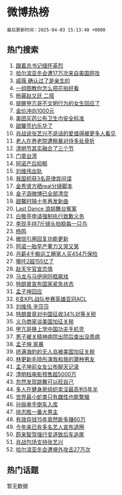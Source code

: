 # 微博热榜

`最后更新时间：2025-04-03 15:13:40 +0800`

## 热门搜索

1. [跟着总书记缅怀英烈](https://m.weibo.cn/search?containerid=100103type%3D1%26t%3D10%26q%3D%23%E8%B7%9F%E7%9D%80%E6%80%BB%E4%B9%A6%E8%AE%B0%E7%BC%85%E6%80%80%E8%8B%B1%E7%83%88%23&stream_entry_id=51&isnewpage=1&extparam=seat%3D1%26filter_type%3Drealtimehot%26stream_entry_id%3D51%26c_type%3D51%26pos%3D0%26q%3D%2523%25E8%25B7%259F%25E7%259D%2580%25E6%2580%25BB%25E4%25B9%25A6%25E8%25AE%25B0%25E7%25BC%2585%25E6%2580%2580%25E8%258B%25B1%25E7%2583%2588%2523%26cate%3D10103%26dgr%3D0%26display_time%3D1743664418%26pre_seqid%3D174366441867601662789158)
1. [哈尔滨亚冬会遭17万次来自美国网攻](https://m.weibo.cn/search?containerid=100103type%3D1%26t%3D10%26q%3D%23%E5%93%88%E5%B0%94%E6%BB%A8%E4%BA%9A%E5%86%AC%E4%BC%9A%E9%81%AD17%E4%B8%87%E6%AC%A1%E6%9D%A5%E8%87%AA%E7%BE%8E%E5%9B%BD%E7%BD%91%E6%94%BB%23&stream_entry_id=31&isnewpage=1&extparam=seat%3D1%26filter_type%3Drealtimehot%26c_type%3D31%26pos%3D0%26lcate%3D5001%26cate%3D5001%26flag%3D0%26stream_entry_id%3D31%26dgr%3D0%26realpos%3D1%26q%3D%2523%25E5%2593%2588%25E5%25B0%2594%25E6%25BB%25A8%25E4%25BA%259A%25E5%2586%25AC%25E4%25BC%259A%25E9%2581%25AD17%25E4%25B8%2587%25E6%25AC%25A1%25E6%259D%25A5%25E8%2587%25AA%25E7%25BE%258E%25E5%259B%25BD%25E7%25BD%2591%25E6%2594%25BB%2523%26band_rank%3D1%26display_time%3D1743664418%26pre_seqid%3D174366441867601662789158)
1. [戚薇 确认过了是亲生的](https://m.weibo.cn/search?containerid=100103type%3D1%26t%3D10%26q%3D%E6%88%9A%E8%96%87+%E7%A1%AE%E8%AE%A4%E8%BF%87%E4%BA%86%E6%98%AF%E4%BA%B2%E7%94%9F%E7%9A%84&stream_entry_id=31&isnewpage=1&extparam=seat%3D1%26filter_type%3Drealtimehot%26c_type%3D31%26pos%3D1%26lcate%3D5001%26cate%3D5001%26flag%3D1%26stream_entry_id%3D31%26dgr%3D0%26realpos%3D2%26q%3D%25E6%2588%259A%25E8%2596%2587%2520%25E7%25A1%25AE%25E8%25AE%25A4%25E8%25BF%2587%25E4%25BA%2586%25E6%2598%25AF%25E4%25BA%25B2%25E7%2594%259F%25E7%259A%2584%26band_rank%3D2%26display_time%3D1743664418%26pre_seqid%3D174366441867601662789158)
1. [一组图教你怎么把花拍好看](https://m.weibo.cn/search?containerid=100103type%3D1%26t%3D10%26q%3D%23%E4%B8%80%E7%BB%84%E5%9B%BE%E6%95%99%E4%BD%A0%E6%80%8E%E4%B9%88%E6%8A%8A%E8%8A%B1%E6%8B%8D%E5%A5%BD%E7%9C%8B%23&stream_entry_id=31&isnewpage=1&extparam=seat%3D1%26filter_type%3Drealtimehot%26c_type%3D31%26pos%3D2%26lcate%3D5001%26cate%3D5001%26flag%3D0%26stream_entry_id%3D31%26dgr%3D0%26realpos%3D3%26q%3D%2523%25E4%25B8%2580%25E7%25BB%2584%25E5%259B%25BE%25E6%2595%2599%25E4%25BD%25A0%25E6%2580%258E%25E4%25B9%2588%25E6%258A%258A%25E8%258A%25B1%25E6%258B%258D%25E5%25A5%25BD%25E7%259C%258B%2523%26band_rank%3D3%26display_time%3D1743664418%26pre_seqid%3D174366441867601662789158)
1. [杨幂赵又廷 二搭](https://m.weibo.cn/search?containerid=100103type%3D1%26t%3D10%26q%3D%E6%9D%A8%E5%B9%82%E8%B5%B5%E5%8F%88%E5%BB%B7+%E4%BA%8C%E6%90%AD&stream_entry_id=31&isnewpage=1&extparam=seat%3D1%26filter_type%3Drealtimehot%26c_type%3D31%26pos%3D3%26lcate%3D5001%26cate%3D5001%26flag%3D1%26stream_entry_id%3D31%26dgr%3D0%26realpos%3D4%26q%3D%25E6%259D%25A8%25E5%25B9%2582%25E8%25B5%25B5%25E5%258F%2588%25E5%25BB%25B7%2520%25E4%25BA%258C%25E6%2590%25AD%26band_rank%3D4%26display_time%3D1743664418%26pre_seqid%3D174366441867601662789158)
1. [提醒甲亢哥不文明行为的女生回应了](https://m.weibo.cn/search?containerid=100103type%3D1%26t%3D10%26q%3D%23%E6%8F%90%E9%86%92%E7%94%B2%E4%BA%A2%E5%93%A5%E4%B8%8D%E6%96%87%E6%98%8E%E8%A1%8C%E4%B8%BA%E7%9A%84%E5%A5%B3%E7%94%9F%E5%9B%9E%E5%BA%94%E4%BA%86%23&stream_entry_id=31&isnewpage=1&extparam=seat%3D1%26filter_type%3Drealtimehot%26c_type%3D31%26pos%3D4%26lcate%3D5001%26cate%3D5001%26flag%3D2%26stream_entry_id%3D31%26dgr%3D0%26realpos%3D5%26q%3D%2523%25E6%258F%2590%25E9%2586%2592%25E7%2594%25B2%25E4%25BA%25A2%25E5%2593%25A5%25E4%25B8%258D%25E6%2596%2587%25E6%2598%258E%25E8%25A1%258C%25E4%25B8%25BA%25E7%259A%2584%25E5%25A5%25B3%25E7%2594%259F%25E5%259B%259E%25E5%25BA%2594%25E4%25BA%2586%2523%26band_rank%3D5%26display_time%3D1743664418%26pre_seqid%3D174366441867601662789158)
1. [金价冲向1000元](https://m.weibo.cn/search?containerid=100103type%3D1%26t%3D10%26q%3D%E9%87%91%E4%BB%B7%E5%86%B2%E5%90%911000%E5%85%83&stream_entry_id=31&isnewpage=1&extparam=seat%3D1%26filter_type%3Drealtimehot%26c_type%3D31%26pos%3D5%26lcate%3D5001%26cate%3D5001%26flag%3D2%26stream_entry_id%3D31%26dgr%3D0%26realpos%3D6%26q%3D%25E9%2587%2591%25E4%25BB%25B7%25E5%2586%25B2%25E5%2590%25911000%25E5%2585%2583%26band_rank%3D6%26display_time%3D1743664418%26pre_seqid%3D174366441867601662789158)
1. [美团买药公布卫生巾安全标准](https://m.weibo.cn/search?containerid=100103type%3D1%26t%3D10%26q%3D%23%E7%BE%8E%E5%9B%A2%E4%B9%B0%E8%8D%AF%E5%85%AC%E5%B8%83%E5%8D%AB%E7%94%9F%E5%B7%BE%E5%AE%89%E5%85%A8%E6%A0%87%E5%87%86%23&stream_entry_id=31&isnewpage=1&extparam=seat%3D1%26band_rank%3D7%26c_type%3D31%26pos%3D6%26is_ad_pos%3D1%26cate%3D5001%26topic_ad%3D1%26q%3D%2523%25E7%25BE%258E%25E5%259B%25A2%25E4%25B9%25B0%25E8%258D%25AF%25E5%2585%25AC%25E5%25B8%2583%25E5%258D%25AB%25E7%2594%259F%25E5%25B7%25BE%25E5%25AE%2589%25E5%2585%25A8%25E6%25A0%2587%25E5%2587%2586%2523%26dgr%3D0%26lcate%3D5001%26adid%3D281819%26stream_entry_id%3D31%26filter_type%3Drealtimehot%26display_time%3D1743664418%26pre_seqid%3D174366441867601662789158)
1. [甜馨签约乐华了](https://m.weibo.cn/search?containerid=100103type%3D1%26t%3D10%26q%3D%23%E7%94%9C%E9%A6%A8%E7%AD%BE%E7%BA%A6%E4%B9%90%E5%8D%8E%E4%BA%86%23&stream_entry_id=31&isnewpage=1&extparam=seat%3D1%26filter_type%3Drealtimehot%26c_type%3D31%26pos%3D7%26lcate%3D5001%26cate%3D5001%26flag%3D1%26stream_entry_id%3D31%26dgr%3D0%26realpos%3D7%26q%3D%2523%25E7%2594%259C%25E9%25A6%25A8%25E7%25AD%25BE%25E7%25BA%25A6%25E4%25B9%2590%25E5%258D%258E%25E4%25BA%2586%2523%26band_rank%3D7%26display_time%3D1743664418%26pre_seqid%3D174366441867601662789158)
1. [肖战说张艺兴不说话的爱值得被更多人看见](https://m.weibo.cn/search?containerid=100103type%3D1%26t%3D10%26q%3D%23%E8%82%96%E6%88%98%E8%AF%B4%E5%BC%A0%E8%89%BA%E5%85%B4%E4%B8%8D%E8%AF%B4%E8%AF%9D%E7%9A%84%E7%88%B1%E5%80%BC%E5%BE%97%E8%A2%AB%E6%9B%B4%E5%A4%9A%E4%BA%BA%E7%9C%8B%E8%A7%81%23&stream_entry_id=31&isnewpage=1&extparam=seat%3D1%26filter_type%3Drealtimehot%26c_type%3D31%26pos%3D8%26lcate%3D5001%26cate%3D5001%26flag%3D16%26stream_entry_id%3D31%26dgr%3D0%26realpos%3D8%26q%3D%2523%25E8%2582%2596%25E6%2588%2598%25E8%25AF%25B4%25E5%25BC%25A0%25E8%2589%25BA%25E5%2585%25B4%25E4%25B8%258D%25E8%25AF%25B4%25E8%25AF%259D%25E7%259A%2584%25E7%2588%25B1%25E5%2580%25BC%25E5%25BE%2597%25E8%25A2%25AB%25E6%259B%25B4%25E5%25A4%259A%25E4%25BA%25BA%25E7%259C%258B%25E8%25A7%2581%2523%26band_rank%3D8%26display_time%3D1743664418%26pre_seqid%3D174366441867601662789158)
1. [老人在养老院遭粗暴对待多处骨折](https://m.weibo.cn/search?containerid=100103type%3D1%26t%3D10%26q%3D%23%E8%80%81%E4%BA%BA%E5%9C%A8%E5%85%BB%E8%80%81%E9%99%A2%E9%81%AD%E7%B2%97%E6%9A%B4%E5%AF%B9%E5%BE%85%E5%A4%9A%E5%A4%84%E9%AA%A8%E6%8A%98%23&stream_entry_id=31&isnewpage=1&extparam=seat%3D1%26filter_type%3Drealtimehot%26c_type%3D31%26pos%3D9%26lcate%3D5001%26cate%3D5001%26flag%3D1%26stream_entry_id%3D31%26dgr%3D0%26realpos%3D9%26q%3D%2523%25E8%2580%2581%25E4%25BA%25BA%25E5%259C%25A8%25E5%2585%25BB%25E8%2580%2581%25E9%2599%25A2%25E9%2581%25AD%25E7%25B2%2597%25E6%259A%25B4%25E5%25AF%25B9%25E5%25BE%2585%25E5%25A4%259A%25E5%25A4%2584%25E9%25AA%25A8%25E6%258A%2598%2523%26band_rank%3D9%26display_time%3D1743664418%26pre_seqid%3D174366441867601662789158)
1. [清明节其实融合了三个节](https://m.weibo.cn/search?containerid=100103type%3D1%26t%3D10%26q%3D%23%E6%B8%85%E6%98%8E%E8%8A%82%E5%85%B6%E5%AE%9E%E8%9E%8D%E5%90%88%E4%BA%86%E4%B8%89%E4%B8%AA%E8%8A%82%23&stream_entry_id=31&isnewpage=1&extparam=seat%3D1%26filter_type%3Drealtimehot%26c_type%3D31%26pos%3D10%26lcate%3D5001%26cate%3D5001%26flag%3D1%26stream_entry_id%3D31%26dgr%3D0%26realpos%3D10%26q%3D%2523%25E6%25B8%2585%25E6%2598%258E%25E8%258A%2582%25E5%2585%25B6%25E5%25AE%259E%25E8%259E%258D%25E5%2590%2588%25E4%25BA%2586%25E4%25B8%2589%25E4%25B8%25AA%25E8%258A%2582%2523%26band_rank%3D10%26display_time%3D1743664418%26pre_seqid%3D174366441867601662789158)
1. [门童台湾](https://m.weibo.cn/search?containerid=100103type%3D1%26t%3D10%26q%3D%E9%97%A8%E7%AB%A5%E5%8F%B0%E6%B9%BE&stream_entry_id=31&isnewpage=1&extparam=seat%3D1%26filter_type%3Drealtimehot%26c_type%3D31%26pos%3D11%26lcate%3D5001%26cate%3D5001%26flag%3D2%26stream_entry_id%3D31%26dgr%3D0%26realpos%3D11%26q%3D%25E9%2597%25A8%25E7%25AB%25A5%25E5%258F%25B0%25E6%25B9%25BE%26band_rank%3D11%26display_time%3D1743664418%26pre_seqid%3D174366441867601662789158)
1. [阿诺产后抑郁](https://m.weibo.cn/search?containerid=100103type%3D1%26t%3D10%26q%3D%E9%98%BF%E8%AF%BA%E4%BA%A7%E5%90%8E%E6%8A%91%E9%83%81&stream_entry_id=31&isnewpage=1&extparam=seat%3D1%26filter_type%3Drealtimehot%26c_type%3D31%26pos%3D12%26lcate%3D5001%26cate%3D5001%26flag%3D1%26stream_entry_id%3D31%26dgr%3D0%26realpos%3D12%26q%3D%25E9%2598%25BF%25E8%25AF%25BA%25E4%25BA%25A7%25E5%2590%258E%25E6%258A%2591%25E9%2583%2581%26band_rank%3D12%26display_time%3D1743664418%26pre_seqid%3D174366441867601662789158)
1. [刘维伟出轨](https://m.weibo.cn/search?containerid=100103type%3D1%26t%3D10%26q%3D%23%E5%88%98%E7%BB%B4%E4%BC%9F%E5%87%BA%E8%BD%A8%23&stream_entry_id=31&isnewpage=1&extparam=seat%3D1%26filter_type%3Drealtimehot%26c_type%3D31%26pos%3D13%26lcate%3D5001%26cate%3D5001%26flag%3D2%26stream_entry_id%3D31%26dgr%3D0%26realpos%3D13%26q%3D%2523%25E5%2588%2598%25E7%25BB%25B4%25E4%25BC%259F%25E5%2587%25BA%25E8%25BD%25A8%2523%26band_rank%3D13%26display_time%3D1743664418%26pre_seqid%3D174366441867601662789158)
1. [我国抓获3名菲律宾间谍](https://m.weibo.cn/search?containerid=100103type%3D1%26t%3D10%26q%3D%23%E6%88%91%E5%9B%BD%E6%8A%93%E8%8E%B73%E5%90%8D%E8%8F%B2%E5%BE%8B%E5%AE%BE%E9%97%B4%E8%B0%8D%23&stream_entry_id=31&isnewpage=1&extparam=seat%3D1%26filter_type%3Drealtimehot%26c_type%3D31%26pos%3D14%26lcate%3D5001%26cate%3D5001%26flag%3D0%26stream_entry_id%3D31%26dgr%3D0%26realpos%3D14%26q%3D%2523%25E6%2588%2591%25E5%259B%25BD%25E6%258A%2593%25E8%258E%25B73%25E5%2590%258D%25E8%258F%25B2%25E5%25BE%258B%25E5%25AE%25BE%25E9%2597%25B4%25E8%25B0%258D%2523%26band_rank%3D14%26display_time%3D1743664418%26pre_seqid%3D174366441867601662789158)
1. [金秀贤方晒real分镜脚本](https://m.weibo.cn/search?containerid=100103type%3D1%26t%3D10%26q%3D%23%E9%87%91%E7%A7%80%E8%B4%A4%E6%96%B9%E6%99%92real%E5%88%86%E9%95%9C%E8%84%9A%E6%9C%AC%23&stream_entry_id=31&isnewpage=1&extparam=seat%3D1%26filter_type%3Drealtimehot%26c_type%3D31%26pos%3D15%26lcate%3D5001%26cate%3D5001%26flag%3D1%26stream_entry_id%3D31%26dgr%3D0%26realpos%3D15%26q%3D%2523%25E9%2587%2591%25E7%25A7%2580%25E8%25B4%25A4%25E6%2596%25B9%25E6%2599%2592real%25E5%2588%2586%25E9%2595%259C%25E8%2584%259A%25E6%259C%25AC%2523%26band_rank%3D15%26display_time%3D1743664418%26pre_seqid%3D174366441867601662789158)
1. [金子涵微博已全部清空](https://m.weibo.cn/search?containerid=100103type%3D1%26t%3D10%26q%3D%23%E9%87%91%E5%AD%90%E6%B6%B5%E5%BE%AE%E5%8D%9A%E5%B7%B2%E5%85%A8%E9%83%A8%E6%B8%85%E7%A9%BA%23&stream_entry_id=31&isnewpage=1&extparam=seat%3D1%26filter_type%3Drealtimehot%26c_type%3D31%26pos%3D16%26lcate%3D5001%26cate%3D5001%26flag%3D2%26stream_entry_id%3D31%26dgr%3D0%26realpos%3D16%26q%3D%2523%25E9%2587%2591%25E5%25AD%2590%25E6%25B6%25B5%25E5%25BE%25AE%25E5%258D%259A%25E5%25B7%25B2%25E5%2585%25A8%25E9%2583%25A8%25E6%25B8%2585%25E7%25A9%25BA%2523%26band_rank%3D16%26display_time%3D1743664418%26pre_seqid%3D174366441867601662789158)
1. [甜馨时隔十年再发新曲](https://m.weibo.cn/search?containerid=100103type%3D1%26t%3D10%26q%3D%23%E7%94%9C%E9%A6%A8%E6%97%B6%E9%9A%94%E5%8D%81%E5%B9%B4%E5%86%8D%E5%8F%91%E6%96%B0%E6%9B%B2%23&stream_entry_id=31&isnewpage=1&extparam=seat%3D1%26filter_type%3Drealtimehot%26c_type%3D31%26pos%3D17%26lcate%3D5001%26cate%3D5001%26flag%3D2%26stream_entry_id%3D31%26dgr%3D0%26realpos%3D17%26q%3D%2523%25E7%2594%259C%25E9%25A6%25A8%25E6%2597%25B6%25E9%259A%2594%25E5%258D%2581%25E5%25B9%25B4%25E5%2586%258D%25E5%258F%2591%25E6%2596%25B0%25E6%259B%25B2%2523%26band_rank%3D17%26display_time%3D1743664418%26pre_seqid%3D174366441867601662789158)
1. [Last Dance 浪姐舞台冤案](https://m.weibo.cn/search?containerid=100103type%3D1%26t%3D10%26q%3DLast+Dance+%E6%B5%AA%E5%A7%90%E8%88%9E%E5%8F%B0%E5%86%A4%E6%A1%88&stream_entry_id=31&isnewpage=1&extparam=seat%3D1%26filter_type%3Drealtimehot%26c_type%3D31%26pos%3D18%26lcate%3D5001%26cate%3D5001%26flag%3D1%26stream_entry_id%3D31%26dgr%3D0%26realpos%3D18%26q%3DLast%2520Dance%2520%25E6%25B5%25AA%25E5%25A7%2590%25E8%2588%259E%25E5%258F%25B0%25E5%2586%25A4%25E6%25A1%2588%26band_rank%3D18%26display_time%3D1743664418%26pre_seqid%3D174366441867601662789158)
1. [白敬亭申请强制执行致歉义务](https://m.weibo.cn/search?containerid=100103type%3D1%26t%3D10%26q%3D%23%E7%99%BD%E6%95%AC%E4%BA%AD%E7%94%B3%E8%AF%B7%E5%BC%BA%E5%88%B6%E6%89%A7%E8%A1%8C%E8%87%B4%E6%AD%89%E4%B9%89%E5%8A%A1%23&stream_entry_id=31&isnewpage=1&extparam=seat%3D1%26filter_type%3Drealtimehot%26c_type%3D31%26pos%3D19%26lcate%3D5001%26cate%3D5001%26flag%3D2%26stream_entry_id%3D31%26dgr%3D0%26realpos%3D19%26q%3D%2523%25E7%2599%25BD%25E6%2595%25AC%25E4%25BA%25AD%25E7%2594%25B3%25E8%25AF%25B7%25E5%25BC%25BA%25E5%2588%25B6%25E6%2589%25A7%25E8%25A1%258C%25E8%2587%25B4%25E6%25AD%2589%25E4%25B9%2589%25E5%258A%25A1%2523%26band_rank%3D19%26display_time%3D1743664418%26pre_seqid%3D174366441867601662789158)
1. [李现手持7斤镜头拍稳每一只鸟](https://m.weibo.cn/search?containerid=100103type%3D1%26t%3D10%26q%3D%E6%9D%8E%E7%8E%B0%E6%89%8B%E6%8C%817%E6%96%A4%E9%95%9C%E5%A4%B4%E6%8B%8D%E7%A8%B3%E6%AF%8F%E4%B8%80%E5%8F%AA%E9%B8%9F&stream_entry_id=31&isnewpage=1&extparam=seat%3D1%26filter_type%3Drealtimehot%26c_type%3D31%26pos%3D20%26lcate%3D5001%26cate%3D5001%26flag%3D0%26stream_entry_id%3D31%26dgr%3D0%26realpos%3D20%26q%3D%25E6%259D%258E%25E7%258E%25B0%25E6%2589%258B%25E6%258C%25817%25E6%2596%25A4%25E9%2595%259C%25E5%25A4%25B4%25E6%258B%258D%25E7%25A8%25B3%25E6%25AF%258F%25E4%25B8%2580%25E5%258F%25AA%25E9%25B8%259F%26band_rank%3D20%26display_time%3D1743664418%26pre_seqid%3D174366441867601662789158)
1. [杨鸣](https://m.weibo.cn/search?containerid=100103type%3D1%26t%3D10%26q%3D%E6%9D%A8%E9%B8%A3&stream_entry_id=31&isnewpage=1&extparam=seat%3D1%26filter_type%3Drealtimehot%26c_type%3D31%26pos%3D21%26lcate%3D5001%26cate%3D5001%26flag%3D0%26stream_entry_id%3D31%26dgr%3D0%26realpos%3D21%26q%3D%25E6%259D%25A8%25E9%25B8%25A3%26band_rank%3D21%26display_time%3D1743664418%26pre_seqid%3D174366441867601662789158)
1. [微信引用回复功能更新](https://m.weibo.cn/search?containerid=100103type%3D1%26t%3D10%26q%3D%23%E5%BE%AE%E4%BF%A1%E5%BC%95%E7%94%A8%E5%9B%9E%E5%A4%8D%E5%8A%9F%E8%83%BD%E6%9B%B4%E6%96%B0%23&stream_entry_id=31&isnewpage=1&extparam=seat%3D1%26filter_type%3Drealtimehot%26c_type%3D31%26pos%3D22%26lcate%3D5001%26cate%3D5001%26flag%3D1%26stream_entry_id%3D31%26dgr%3D0%26realpos%3D22%26q%3D%2523%25E5%25BE%25AE%25E4%25BF%25A1%25E5%25BC%2595%25E7%2594%25A8%25E5%259B%259E%25E5%25A4%258D%25E5%258A%259F%25E8%2583%25BD%25E6%259B%25B4%25E6%2596%25B0%2523%26band_rank%3D22%26display_time%3D1743664418%26pre_seqid%3D174366441867601662789158)
1. [阿诺一胎早产董力又哭又笑](https://m.weibo.cn/search?containerid=100103type%3D1%26t%3D10%26q%3D%E9%98%BF%E8%AF%BA%E4%B8%80%E8%83%8E%E6%97%A9%E4%BA%A7%E8%91%A3%E5%8A%9B%E5%8F%88%E5%93%AD%E5%8F%88%E7%AC%91&stream_entry_id=31&isnewpage=1&extparam=seat%3D1%26filter_type%3Drealtimehot%26c_type%3D31%26pos%3D23%26lcate%3D5001%26cate%3D5001%26flag%3D1%26stream_entry_id%3D31%26dgr%3D0%26realpos%3D23%26q%3D%25E9%2598%25BF%25E8%25AF%25BA%25E4%25B8%2580%25E8%2583%258E%25E6%2597%25A9%25E4%25BA%25A7%25E8%2591%25A3%25E5%258A%259B%25E5%258F%2588%25E5%2593%25AD%25E5%258F%2588%25E7%25AC%2591%26band_rank%3D23%26display_time%3D1743664418%26pre_seqid%3D174366441867601662789158)
1. [月薪4千搬运工瞒家人买454万保险](https://m.weibo.cn/search?containerid=100103type%3D1%26t%3D10%26q%3D%23%E6%9C%88%E8%96%AA4%E5%8D%83%E6%90%AC%E8%BF%90%E5%B7%A5%E7%9E%92%E5%AE%B6%E4%BA%BA%E4%B9%B0454%E4%B8%87%E4%BF%9D%E9%99%A9%23&stream_entry_id=31&isnewpage=1&extparam=seat%3D1%26filter_type%3Drealtimehot%26c_type%3D31%26pos%3D24%26lcate%3D5001%26cate%3D5001%26flag%3D1%26stream_entry_id%3D31%26dgr%3D0%26realpos%3D24%26q%3D%2523%25E6%259C%2588%25E8%2596%25AA4%25E5%258D%2583%25E6%2590%25AC%25E8%25BF%2590%25E5%25B7%25A5%25E7%259E%2592%25E5%25AE%25B6%25E4%25BA%25BA%25E4%25B9%25B0454%25E4%25B8%2587%25E4%25BF%259D%25E9%2599%25A9%2523%26band_rank%3D24%26display_time%3D1743664418%26pre_seqid%3D174366441867601662789158)
1. [哪吒2超155亿了](https://m.weibo.cn/search?containerid=100103type%3D1%26t%3D10%26q%3D%23%E5%93%AA%E5%90%922%E8%B6%85155%E4%BA%BF%E4%BA%86%23&stream_entry_id=31&isnewpage=1&extparam=seat%3D1%26filter_type%3Drealtimehot%26c_type%3D31%26pos%3D25%26lcate%3D5001%26cate%3D5001%26flag%3D0%26stream_entry_id%3D31%26dgr%3D0%26realpos%3D25%26q%3D%2523%25E5%2593%25AA%25E5%2590%25922%25E8%25B6%2585155%25E4%25BA%25BF%25E4%25BA%2586%2523%26band_rank%3D25%26display_time%3D1743664418%26pre_seqid%3D174366441867601662789158)
1. [赵天宇官宣恋情](https://m.weibo.cn/search?containerid=100103type%3D1%26t%3D10%26q%3D%23%E8%B5%B5%E5%A4%A9%E5%AE%87%E5%AE%98%E5%AE%A3%E6%81%8B%E6%83%85%23&stream_entry_id=31&isnewpage=1&extparam=seat%3D1%26filter_type%3Drealtimehot%26c_type%3D31%26pos%3D26%26lcate%3D5001%26cate%3D5001%26flag%3D0%26stream_entry_id%3D31%26dgr%3D0%26realpos%3D26%26q%3D%2523%25E8%25B5%25B5%25E5%25A4%25A9%25E5%25AE%2587%25E5%25AE%2598%25E5%25AE%25A3%25E6%2581%258B%25E6%2583%2585%2523%26band_rank%3D26%26display_time%3D1743664418%26pre_seqid%3D174366441867601662789158)
1. [马龙与马伊琍同框飙戏](https://m.weibo.cn/search?containerid=100103type%3D1%26t%3D10%26q%3D%23%E9%A9%AC%E9%BE%99%E4%B8%8E%E9%A9%AC%E4%BC%8A%E7%90%8D%E5%90%8C%E6%A1%86%E9%A3%99%E6%88%8F%23&stream_entry_id=31&isnewpage=1&extparam=seat%3D1%26filter_type%3Drealtimehot%26c_type%3D31%26pos%3D27%26lcate%3D5001%26cate%3D5001%26flag%3D1%26stream_entry_id%3D31%26dgr%3D0%26realpos%3D27%26q%3D%2523%25E9%25A9%25AC%25E9%25BE%2599%25E4%25B8%258E%25E9%25A9%25AC%25E4%25BC%258A%25E7%2590%258D%25E5%2590%258C%25E6%25A1%2586%25E9%25A3%2599%25E6%2588%258F%2523%26band_rank%3D27%26display_time%3D1743664418%26pre_seqid%3D174366441867601662789158)
1. [特朗普宣布国家紧急状态](https://m.weibo.cn/search?containerid=100103type%3D1%26t%3D10%26q%3D%23%E7%89%B9%E6%9C%97%E6%99%AE%E5%AE%A3%E5%B8%83%E5%9B%BD%E5%AE%B6%E7%B4%A7%E6%80%A5%E7%8A%B6%E6%80%81%23&stream_entry_id=31&isnewpage=1&extparam=seat%3D1%26filter_type%3Drealtimehot%26c_type%3D31%26pos%3D28%26lcate%3D5001%26cate%3D5001%26flag%3D0%26stream_entry_id%3D31%26dgr%3D0%26realpos%3D28%26q%3D%2523%25E7%2589%25B9%25E6%259C%2597%25E6%2599%25AE%25E5%25AE%25A3%25E5%25B8%2583%25E5%259B%25BD%25E5%25AE%25B6%25E7%25B4%25A7%25E6%2580%25A5%25E7%258A%25B6%25E6%2580%2581%2523%26band_rank%3D28%26display_time%3D1743664418%26pre_seqid%3D174366441867601662789158)
1. [孟子坤回应](https://m.weibo.cn/search?containerid=100103type%3D1%26t%3D10%26q%3D%23%E5%AD%9F%E5%AD%90%E5%9D%A4%E5%9B%9E%E5%BA%94%23&stream_entry_id=31&isnewpage=1&extparam=seat%3D1%26filter_type%3Drealtimehot%26c_type%3D31%26pos%3D29%26lcate%3D5001%26cate%3D5001%26flag%3D0%26stream_entry_id%3D31%26dgr%3D0%26realpos%3D29%26q%3D%2523%25E5%25AD%259F%25E5%25AD%2590%25E5%259D%25A4%25E5%259B%259E%25E5%25BA%2594%2523%26band_rank%3D29%26display_time%3D1743664418%26pre_seqid%3D174366441867601662789158)
1. [6支KPL战队参赛英雄亚冠ACL](https://m.weibo.cn/search?containerid=100103type%3D1%26t%3D10%26q%3D%236%E6%94%AFKPL%E6%88%98%E9%98%9F%E5%8F%82%E8%B5%9B%E8%8B%B1%E9%9B%84%E4%BA%9A%E5%86%A0ACL%23&stream_entry_id=31&isnewpage=1&extparam=seat%3D1%26filter_type%3Drealtimehot%26c_type%3D31%26pos%3D30%26lcate%3D5001%26cate%3D5001%26flag%3D1%26stream_entry_id%3D31%26dgr%3D0%26realpos%3D30%26q%3D%25236%25E6%2594%25AFKPL%25E6%2588%2598%25E9%2598%259F%25E5%258F%2582%25E8%25B5%259B%25E8%258B%25B1%25E9%259B%2584%25E4%25BA%259A%25E5%2586%25A0ACL%2523%26band_rank%3D30%26display_time%3D1743664418%26pre_seqid%3D174366441867601662789158)
1. [刘维伟 辛莎莎](https://m.weibo.cn/search?containerid=100103type%3D1%26t%3D10%26q%3D%E5%88%98%E7%BB%B4%E4%BC%9F+%E8%BE%9B%E8%8E%8E%E8%8E%8E&stream_entry_id=31&isnewpage=1&extparam=seat%3D1%26filter_type%3Drealtimehot%26c_type%3D31%26pos%3D31%26lcate%3D5001%26cate%3D5001%26flag%3D0%26stream_entry_id%3D31%26dgr%3D0%26realpos%3D31%26q%3D%25E5%2588%2598%25E7%25BB%25B4%25E4%25BC%259F%2520%25E8%25BE%259B%25E8%258E%258E%25E8%258E%258E%26band_rank%3D31%26display_time%3D1743664418%26pre_seqid%3D174366441867601662789158)
1. [特朗普竟对中国征收34%对等关税](https://m.weibo.cn/search?containerid=100103type%3D1%26t%3D10%26q%3D%23%E7%89%B9%E6%9C%97%E6%99%AE%E7%AB%9F%E5%AF%B9%E4%B8%AD%E5%9B%BD%E5%BE%81%E6%94%B634%25%E5%AF%B9%E7%AD%89%E5%85%B3%E7%A8%8E%23&stream_entry_id=31&isnewpage=1&extparam=seat%3D1%26filter_type%3Drealtimehot%26c_type%3D31%26pos%3D32%26lcate%3D5001%26cate%3D5001%26flag%3D0%26stream_entry_id%3D31%26dgr%3D0%26realpos%3D32%26q%3D%2523%25E7%2589%25B9%25E6%259C%2597%25E6%2599%25AE%25E7%25AB%259F%25E5%25AF%25B9%25E4%25B8%25AD%25E5%259B%25BD%25E5%25BE%2581%25E6%2594%25B634%2525%25E5%25AF%25B9%25E7%25AD%2589%25E5%2585%25B3%25E7%25A8%258E%2523%26band_rank%3D32%26display_time%3D1743664418%26pre_seqid%3D174366441867601662789158)
1. [义乌商家谈美国加征关税](https://m.weibo.cn/search?containerid=100103type%3D1%26t%3D10%26q%3D%23%E4%B9%89%E4%B9%8C%E5%95%86%E5%AE%B6%E8%B0%88%E7%BE%8E%E5%9B%BD%E5%8A%A0%E5%BE%81%E5%85%B3%E7%A8%8E%23&stream_entry_id=31&isnewpage=1&extparam=seat%3D1%26filter_type%3Drealtimehot%26c_type%3D31%26pos%3D33%26lcate%3D5001%26cate%3D5001%26flag%3D1%26stream_entry_id%3D31%26dgr%3D0%26realpos%3D33%26q%3D%2523%25E4%25B9%2589%25E4%25B9%258C%25E5%2595%2586%25E5%25AE%25B6%25E8%25B0%2588%25E7%25BE%258E%25E5%259B%25BD%25E5%258A%25A0%25E5%25BE%2581%25E5%2585%25B3%25E7%25A8%258E%2523%26band_rank%3D33%26display_time%3D1743664418%26pre_seqid%3D174366441867601662789158)
1. [甲亢哥换上学中国功夫手机壳](https://m.weibo.cn/search?containerid=100103type%3D1%26t%3D10%26q%3D%23%E7%94%B2%E4%BA%A2%E5%93%A5%E6%8D%A2%E4%B8%8A%E5%AD%A6%E4%B8%AD%E5%9B%BD%E5%8A%9F%E5%A4%AB%E6%89%8B%E6%9C%BA%E5%A3%B3%23&stream_entry_id=31&isnewpage=1&extparam=seat%3D1%26filter_type%3Drealtimehot%26c_type%3D31%26pos%3D34%26lcate%3D5001%26cate%3D5001%26flag%3D1%26stream_entry_id%3D31%26dgr%3D0%26realpos%3D34%26q%3D%2523%25E7%2594%25B2%25E4%25BA%25A2%25E5%2593%25A5%25E6%258D%25A2%25E4%25B8%258A%25E5%25AD%25A6%25E4%25B8%25AD%25E5%259B%25BD%25E5%258A%259F%25E5%25A4%25AB%25E6%2589%258B%25E6%259C%25BA%25E5%25A3%25B3%2523%26band_rank%3D34%26display_time%3D1743664418%26pre_seqid%3D174366441867601662789158)
1. [男子被关精神病院出院后查出没患病](https://m.weibo.cn/search?containerid=100103type%3D1%26t%3D10%26q%3D%23%E7%94%B7%E5%AD%90%E8%A2%AB%E5%85%B3%E7%B2%BE%E7%A5%9E%E7%97%85%E9%99%A2%E5%87%BA%E9%99%A2%E5%90%8E%E6%9F%A5%E5%87%BA%E6%B2%A1%E6%82%A3%E7%97%85%23&stream_entry_id=31&isnewpage=1&extparam=seat%3D1%26filter_type%3Drealtimehot%26c_type%3D31%26pos%3D35%26lcate%3D5001%26cate%3D5001%26flag%3D1%26stream_entry_id%3D31%26dgr%3D0%26realpos%3D35%26q%3D%2523%25E7%2594%25B7%25E5%25AD%2590%25E8%25A2%25AB%25E5%2585%25B3%25E7%25B2%25BE%25E7%25A5%259E%25E7%2597%2585%25E9%2599%25A2%25E5%2587%25BA%25E9%2599%25A2%25E5%2590%258E%25E6%259F%25A5%25E5%2587%25BA%25E6%25B2%25A1%25E6%2582%25A3%25E7%2597%2585%2523%26band_rank%3D35%26display_time%3D1743664418%26pre_seqid%3D174366441867601662789158)
1. [孟子坤 家暴](https://m.weibo.cn/search?containerid=100103type%3D1%26t%3D10%26q%3D%E5%AD%9F%E5%AD%90%E5%9D%A4+%E5%AE%B6%E6%9A%B4&stream_entry_id=31&isnewpage=1&extparam=seat%3D1%26filter_type%3Drealtimehot%26c_type%3D31%26pos%3D36%26lcate%3D5001%26cate%3D5001%26flag%3D0%26stream_entry_id%3D31%26dgr%3D0%26realpos%3D36%26q%3D%25E5%25AD%259F%25E5%25AD%2590%25E5%259D%25A4%2520%25E5%25AE%25B6%25E6%259A%25B4%26band_rank%3D36%26display_time%3D1743664418%26pre_seqid%3D174366441867601662789158)
1. [挤满海豹的无人岛被美国加征关税](https://m.weibo.cn/search?containerid=100103type%3D1%26t%3D10%26q%3D%23%E6%8C%A4%E6%BB%A1%E6%B5%B7%E8%B1%B9%E7%9A%84%E6%97%A0%E4%BA%BA%E5%B2%9B%E8%A2%AB%E7%BE%8E%E5%9B%BD%E5%8A%A0%E5%BE%81%E5%85%B3%E7%A8%8E%23&stream_entry_id=31&isnewpage=1&extparam=seat%3D1%26filter_type%3Drealtimehot%26c_type%3D31%26pos%3D37%26lcate%3D5001%26cate%3D5001%26flag%3D1%26stream_entry_id%3D31%26dgr%3D0%26realpos%3D37%26q%3D%2523%25E6%258C%25A4%25E6%25BB%25A1%25E6%25B5%25B7%25E8%25B1%25B9%25E7%259A%2584%25E6%2597%25A0%25E4%25BA%25BA%25E5%25B2%259B%25E8%25A2%25AB%25E7%25BE%258E%25E5%259B%25BD%25E5%258A%25A0%25E5%25BE%2581%25E5%2585%25B3%25E7%25A8%258E%2523%26band_rank%3D37%26display_time%3D1743664418%26pre_seqid%3D174366441867601662789158)
1. [林更新毛晓彤演我和我的犟种男友](https://m.weibo.cn/search?containerid=100103type%3D1%26t%3D10%26q%3D%E6%9E%97%E6%9B%B4%E6%96%B0%E6%AF%9B%E6%99%93%E5%BD%A4%E6%BC%94%E6%88%91%E5%92%8C%E6%88%91%E7%9A%84%E7%8A%9F%E7%A7%8D%E7%94%B7%E5%8F%8B&stream_entry_id=31&isnewpage=1&extparam=seat%3D1%26filter_type%3Drealtimehot%26c_type%3D31%26pos%3D38%26lcate%3D5001%26cate%3D5001%26flag%3D1%26stream_entry_id%3D31%26dgr%3D0%26realpos%3D38%26q%3D%25E6%259E%2597%25E6%259B%25B4%25E6%2596%25B0%25E6%25AF%259B%25E6%2599%2593%25E5%25BD%25A4%25E6%25BC%2594%25E6%2588%2591%25E5%2592%258C%25E6%2588%2591%25E7%259A%2584%25E7%258A%259F%25E7%25A7%258D%25E7%2594%25B7%25E5%258F%258B%26band_rank%3D38%26display_time%3D1743664418%26pre_seqid%3D174366441867601662789158)
1. [孟子坤前女友公布聊天记录](https://m.weibo.cn/search?containerid=100103type%3D1%26t%3D10%26q%3D%23%E5%AD%9F%E5%AD%90%E5%9D%A4%E5%89%8D%E5%A5%B3%E5%8F%8B%E5%85%AC%E5%B8%83%E8%81%8A%E5%A4%A9%E8%AE%B0%E5%BD%95%23&stream_entry_id=31&isnewpage=1&extparam=seat%3D1%26filter_type%3Drealtimehot%26c_type%3D31%26pos%3D39%26lcate%3D5001%26cate%3D5001%26flag%3D0%26stream_entry_id%3D31%26dgr%3D0%26realpos%3D39%26q%3D%2523%25E5%25AD%259F%25E5%25AD%2590%25E5%259D%25A4%25E5%2589%258D%25E5%25A5%25B3%25E5%258F%258B%25E5%2585%25AC%25E5%25B8%2583%25E8%2581%258A%25E5%25A4%25A9%25E8%25AE%25B0%25E5%25BD%2595%2523%26band_rank%3D39%26display_time%3D1743664418%26pre_seqid%3D174366441867601662789158)
1. [清明档电影预售超5000万](https://m.weibo.cn/search?containerid=100103type%3D1%26t%3D10%26q%3D%23%E6%B8%85%E6%98%8E%E6%A1%A3%E7%94%B5%E5%BD%B1%E9%A2%84%E5%94%AE%E8%B6%855000%E4%B8%87%23&stream_entry_id=31&isnewpage=1&extparam=seat%3D1%26filter_type%3Drealtimehot%26c_type%3D31%26pos%3D40%26lcate%3D5001%26cate%3D5001%26flag%3D1%26stream_entry_id%3D31%26dgr%3D0%26realpos%3D40%26q%3D%2523%25E6%25B8%2585%25E6%2598%258E%25E6%25A1%25A3%25E7%2594%25B5%25E5%25BD%25B1%25E9%25A2%2584%25E5%2594%25AE%25E8%25B6%25855000%25E4%25B8%2587%2523%26band_rank%3D40%26display_time%3D1743664418%26pre_seqid%3D174366441867601662789158)
1. [忽然发现跳舞可以旺自己](https://m.weibo.cn/search?containerid=100103type%3D1%26t%3D10%26q%3D%E5%BF%BD%E7%84%B6%E5%8F%91%E7%8E%B0%E8%B7%B3%E8%88%9E%E5%8F%AF%E4%BB%A5%E6%97%BA%E8%87%AA%E5%B7%B1&stream_entry_id=31&isnewpage=1&extparam=seat%3D1%26filter_type%3Drealtimehot%26c_type%3D31%26pos%3D41%26lcate%3D5001%26cate%3D5001%26flag%3D1%26stream_entry_id%3D31%26dgr%3D0%26realpos%3D41%26q%3D%25E5%25BF%25BD%25E7%2584%25B6%25E5%258F%2591%25E7%258E%25B0%25E8%25B7%25B3%25E8%2588%259E%25E5%258F%25AF%25E4%25BB%25A5%25E6%2597%25BA%25E8%2587%25AA%25E5%25B7%25B1%26band_rank%3D41%26display_time%3D1743664418%26pre_seqid%3D174366441867601662789158)
1. [多人在健身房组织卖淫最高判5年半](https://m.weibo.cn/search?containerid=100103type%3D1%26t%3D10%26q%3D%23%E5%A4%9A%E4%BA%BA%E5%9C%A8%E5%81%A5%E8%BA%AB%E6%88%BF%E7%BB%84%E7%BB%87%E5%8D%96%E6%B7%AB%E6%9C%80%E9%AB%98%E5%88%A45%E5%B9%B4%E5%8D%8A%23&stream_entry_id=31&isnewpage=1&extparam=seat%3D1%26filter_type%3Drealtimehot%26c_type%3D31%26pos%3D42%26lcate%3D5001%26cate%3D5001%26flag%3D0%26stream_entry_id%3D31%26dgr%3D0%26realpos%3D42%26q%3D%2523%25E5%25A4%259A%25E4%25BA%25BA%25E5%259C%25A8%25E5%2581%25A5%25E8%25BA%25AB%25E6%2588%25BF%25E7%25BB%2584%25E7%25BB%2587%25E5%258D%2596%25E6%25B7%25AB%25E6%259C%2580%25E9%25AB%2598%25E5%2588%25A45%25E5%25B9%25B4%25E5%258D%258A%2523%26band_rank%3D42%26display_time%3D1743664418%26pre_seqid%3D174366441867601662789158)
1. [世界最小蛇类只有雌性也能繁殖](https://m.weibo.cn/search?containerid=100103type%3D1%26t%3D10%26q%3D%23%E4%B8%96%E7%95%8C%E6%9C%80%E5%B0%8F%E8%9B%87%E7%B1%BB%E5%8F%AA%E6%9C%89%E9%9B%8C%E6%80%A7%E4%B9%9F%E8%83%BD%E7%B9%81%E6%AE%96%23&stream_entry_id=31&isnewpage=1&extparam=seat%3D1%26filter_type%3Drealtimehot%26c_type%3D31%26pos%3D43%26lcate%3D5001%26cate%3D5001%26flag%3D1%26stream_entry_id%3D31%26dgr%3D0%26realpos%3D43%26q%3D%2523%25E4%25B8%2596%25E7%2595%258C%25E6%259C%2580%25E5%25B0%258F%25E8%259B%2587%25E7%25B1%25BB%25E5%258F%25AA%25E6%259C%2589%25E9%259B%258C%25E6%2580%25A7%25E4%25B9%259F%25E8%2583%25BD%25E7%25B9%2581%25E6%25AE%2596%2523%26band_rank%3D43%26display_time%3D1743664418%26pre_seqid%3D174366441867601662789158)
1. [孙俪单手倒车入库](https://m.weibo.cn/search?containerid=100103type%3D1%26t%3D10%26q%3D%23%E5%AD%99%E4%BF%AA%E5%8D%95%E6%89%8B%E5%80%92%E8%BD%A6%E5%85%A5%E5%BA%93%23&stream_entry_id=31&isnewpage=1&extparam=seat%3D1%26filter_type%3Drealtimehot%26c_type%3D31%26pos%3D44%26lcate%3D5001%26cate%3D5001%26flag%3D0%26stream_entry_id%3D31%26dgr%3D0%26realpos%3D44%26q%3D%2523%25E5%25AD%2599%25E4%25BF%25AA%25E5%258D%2595%25E6%2589%258B%25E5%2580%2592%25E8%25BD%25A6%25E5%2585%25A5%25E5%25BA%2593%2523%26band_rank%3D44%26display_time%3D1743664418%26pre_seqid%3D174366441867601662789158)
1. [徐志胜一番大男主](https://m.weibo.cn/search?containerid=100103type%3D1%26t%3D10%26q%3D%23%E5%BE%90%E5%BF%97%E8%83%9C%E4%B8%80%E7%95%AA%E5%A4%A7%E7%94%B7%E4%B8%BB%23&stream_entry_id=31&isnewpage=1&extparam=seat%3D1%26filter_type%3Drealtimehot%26c_type%3D31%26pos%3D45%26lcate%3D5001%26cate%3D5001%26flag%3D1%26stream_entry_id%3D31%26dgr%3D0%26realpos%3D45%26q%3D%2523%25E5%25BE%2590%25E5%25BF%2597%25E8%2583%259C%25E4%25B8%2580%25E7%2595%25AA%25E5%25A4%25A7%25E7%2594%25B7%25E4%25B8%25BB%2523%26band_rank%3D45%26display_time%3D1743664418%26pre_seqid%3D174366441867601662789158)
1. [有效存钱15年竟然能多赚60万](https://m.weibo.cn/search?containerid=100103type%3D1%26t%3D10%26q%3D%23%E6%9C%89%E6%95%88%E5%AD%98%E9%92%B115%E5%B9%B4%E7%AB%9F%E7%84%B6%E8%83%BD%E5%A4%9A%E8%B5%9A60%E4%B8%87%23&stream_entry_id=31&isnewpage=1&extparam=seat%3D1%26filter_type%3Drealtimehot%26c_type%3D31%26pos%3D46%26lcate%3D5001%26cate%3D5001%26flag%3D0%26stream_entry_id%3D31%26dgr%3D0%26realpos%3D46%26q%3D%2523%25E6%259C%2589%25E6%2595%2588%25E5%25AD%2598%25E9%2592%25B115%25E5%25B9%25B4%25E7%25AB%259F%25E7%2584%25B6%25E8%2583%25BD%25E5%25A4%259A%25E8%25B5%259A60%25E4%25B8%2587%2523%26band_rank%3D46%26display_time%3D1743664418%26pre_seqid%3D174366441867601662789158)
1. [今年来已有多名艺人宣布退圈](https://m.weibo.cn/search?containerid=100103type%3D1%26t%3D10%26q%3D%23%E4%BB%8A%E5%B9%B4%E6%9D%A5%E5%B7%B2%E6%9C%89%E5%A4%9A%E5%90%8D%E8%89%BA%E4%BA%BA%E5%AE%A3%E5%B8%83%E9%80%80%E5%9C%88%23&stream_entry_id=31&isnewpage=1&extparam=seat%3D1%26filter_type%3Drealtimehot%26c_type%3D31%26pos%3D47%26lcate%3D5001%26cate%3D5001%26flag%3D1%26stream_entry_id%3D31%26dgr%3D0%26realpos%3D47%26q%3D%2523%25E4%25BB%258A%25E5%25B9%25B4%25E6%259D%25A5%25E5%25B7%25B2%25E6%259C%2589%25E5%25A4%259A%25E5%2590%258D%25E8%2589%25BA%25E4%25BA%25BA%25E5%25AE%25A3%25E5%25B8%2583%25E9%2580%2580%25E5%259C%2588%2523%26band_rank%3D47%26display_time%3D1743664418%26pre_seqid%3D174366441867601662789158)
1. [蔚来智驾强行变道致后车追尾](https://m.weibo.cn/search?containerid=100103type%3D1%26t%3D10%26q%3D%23%E8%94%9A%E6%9D%A5%E6%99%BA%E9%A9%BE%E5%BC%BA%E8%A1%8C%E5%8F%98%E9%81%93%E8%87%B4%E5%90%8E%E8%BD%A6%E8%BF%BD%E5%B0%BE%23&stream_entry_id=31&isnewpage=1&extparam=seat%3D1%26filter_type%3Drealtimehot%26c_type%3D31%26pos%3D48%26lcate%3D5001%26cate%3D5001%26flag%3D1%26stream_entry_id%3D31%26dgr%3D0%26realpos%3D48%26q%3D%2523%25E8%2594%259A%25E6%259D%25A5%25E6%2599%25BA%25E9%25A9%25BE%25E5%25BC%25BA%25E8%25A1%258C%25E5%258F%2598%25E9%2581%2593%25E8%2587%25B4%25E5%2590%258E%25E8%25BD%25A6%25E8%25BF%25BD%25E5%25B0%25BE%2523%26band_rank%3D48%26display_time%3D1743664418%26pre_seqid%3D174366441867601662789158)
1. [肖战包场支持张艺兴](https://m.weibo.cn/search?containerid=100103type%3D1%26t%3D10%26q%3D%23%E8%82%96%E6%88%98%E5%8C%85%E5%9C%BA%E6%94%AF%E6%8C%81%E5%BC%A0%E8%89%BA%E5%85%B4%23&stream_entry_id=31&isnewpage=1&extparam=seat%3D1%26filter_type%3Drealtimehot%26c_type%3D31%26pos%3D49%26lcate%3D5001%26cate%3D5001%26flag%3D1%26stream_entry_id%3D31%26dgr%3D0%26realpos%3D49%26q%3D%2523%25E8%2582%2596%25E6%2588%2598%25E5%258C%2585%25E5%259C%25BA%25E6%2594%25AF%25E6%258C%2581%25E5%25BC%25A0%25E8%2589%25BA%25E5%2585%25B4%2523%26band_rank%3D49%26display_time%3D1743664418%26pre_seqid%3D174366441867601662789158)
1. [哈尔滨亚冬会遭境外攻击27万次](https://m.weibo.cn/search?containerid=100103type%3D1%26t%3D10%26q%3D%23%E5%93%88%E5%B0%94%E6%BB%A8%E4%BA%9A%E5%86%AC%E4%BC%9A%E9%81%AD%E5%A2%83%E5%A4%96%E6%94%BB%E5%87%BB27%E4%B8%87%E6%AC%A1%23&stream_entry_id=31&isnewpage=1&extparam=seat%3D1%26filter_type%3Drealtimehot%26c_type%3D31%26pos%3D50%26lcate%3D5001%26cate%3D5001%26flag%3D0%26stream_entry_id%3D31%26dgr%3D0%26realpos%3D50%26q%3D%2523%25E5%2593%2588%25E5%25B0%2594%25E6%25BB%25A8%25E4%25BA%259A%25E5%2586%25AC%25E4%25BC%259A%25E9%2581%25AD%25E5%25A2%2583%25E5%25A4%2596%25E6%2594%25BB%25E5%2587%25BB27%25E4%25B8%2587%25E6%25AC%25A1%2523%26band_rank%3D50%26display_time%3D1743664418%26pre_seqid%3D174366441867601662789158)

## 热门话题

暂无数据

